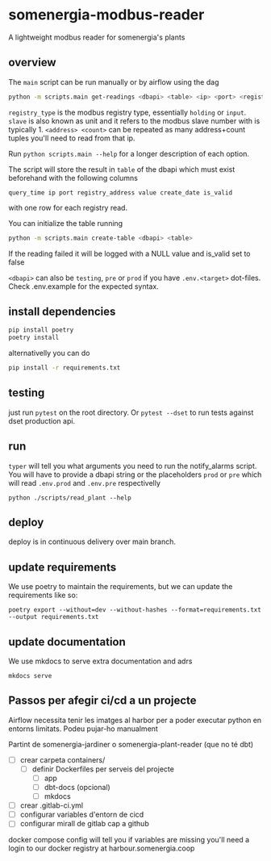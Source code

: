 # somenergia-modbus-reader

A lightweight modbus reader for somenergia's plants

## overview

The `main` script can be run manually or by airflow using the dag

```bash
python -m scripts.main get-readings <dbapi> <table> <ip> <port> <registry_type>  <slave> <address> <count> ... <address> <count>
```

`registry_type` is the modbus registry type, essentially `holding` or `input`. `slave` is also known as unit and it refers to the modbus slave number with is typically 1. `<address> <count>` can be repeated as many address+count tuples you'll need to read from that ip.

Run `python scripts.main --help` for a longer description of each option.

The script will store the result in `table` of the dbapi which must exist beforehand with the following columns

`query_time ip port registry_address value create_date is_valid`

with one row for each registry read.

You can initialize the table running

```bash
python -m scripts.main create-table <dbapi> <table>
```

If the reading failed it will be logged with a NULL value and is_valid set to false

`<dbapi>` can also be `testing`, `pre` or `prod` if you have `.env.<target>` dot-files. Check .env.example for the expected syntax.

## install dependencies

```bash
pip install poetry
poetry install
```

alternativelly you can do

```bash
pip install -r requirements.txt
```

## testing

just run `pytest` on the root directory.  Or `pytest --dset` to run tests against dset production api.

## run

`typer` will tell you what arguments you need to run the notify_alarms script. You will have to provide a dbapi string or the placeholders `prod` or `pre` which will read `.env.prod` and `.env.pre` respectivelly

`python ./scripts/read_plant --help`

## deploy

deploy is in continuous delivery over main branch.

## update requirements

We use poetry to maintain the requirements, but we can update the requirements like so:

`poetry export --without=dev --without-hashes --format=requirements.txt --output requirements.txt`

## update documentation

We use mkdocs to serve extra documentation and adrs

`mkdocs serve`

## Passos per afegir ci/cd a un projecte

Airflow necessita tenir les imatges al harbor per a poder executar python en entorns limitats. Podeu pujar-ho manualment

Partint de somenergia-jardiner o somenergia-plant-reader (que no té dbt)

- [ ] crear carpeta containers/<service>
	- [ ] definir Dockerfiles per serveis del projecte
		- [ ] app
		- [ ] dbt-docs (opcional)
		- [ ] mkdocs
- [ ] crear .gitlab-ci.yml
- [ ] configurar variables d'entorn de cicd
- [ ] configurar mirall de gitlab cap a github

docker compose config will tell you if variables are missing
you'll need a login to our docker registry at harbour.somenergia.coop


